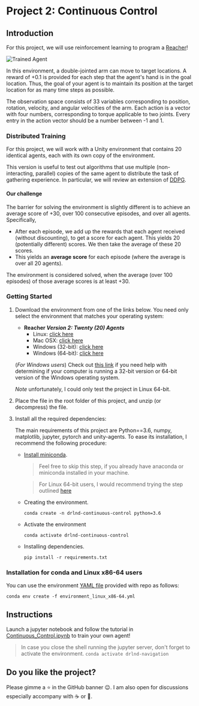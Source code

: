 [//]: # (Image References)

[image1]: https://user-images.githubusercontent.com/10624937/43851024-320ba930-9aff-11e8-8493-ee547c6af349.gif "Trained Agent"

# Project 2: Continuous Control

## Introduction

For this project, we will use reinforcement learning to program a [Reacher](https://github.com/Unity-Technologies/ml-agents/blob/master/docs/Learning-Environment-Examples.md#reacher)!

![Trained Agent][image1]

In this environment, a double-jointed arm can move to target locations. A reward of +0.1 is provided for each step that the agent's hand is in the goal location. Thus, the goal of your agent is to maintain its position at the target location for as many time steps as possible.

The observation space consists of 33 variables corresponding to position, rotation, velocity, and angular velocities of the arm. Each action is a vector with four numbers, corresponding to torque applicable to two joints. Every entry in the action vector should be a number between -1 and 1.

### Distributed Training

For this project, we will work with a Unity environment that contains 20 identical agents, each with its own copy of the environment.

This version is useful to test out algorithms that use multiple (non-interacting, parallel) copies of the same agent to distribute the task of gathering experience. In particular, we will review an extension of [DDPG](https://arxiv.org/abs/1509.02971).

#### Our challenge

The barrier for solving the environment is slightly different is to achieve an average score of +30, over 100 consecutive episodes, and over all agents.  Specifically,
- After each episode, we add up the rewards that each agent received (without discounting), to get a score for each agent.  This yields 20 (potentially different) scores.  We then take the average of these 20 scores.
- This yields an **average score** for each episode (where the average is over all 20 agents).

The environment is considered solved, when the average (over 100 episodes) of those average scores is at least +30.

### Getting Started

1. Download the environment from one of the links below.  You need only select the environment that matches your operating system:

    - **Reacher _Version 2: Twenty (20) Agents_**
        - Linux: [click here](https://s3-us-west-1.amazonaws.com/udacity-drlnd/P2/Reacher/Reacher_Linux.zip)
        - Mac OSX: [click here](https://s3-us-west-1.amazonaws.com/udacity-drlnd/P2/Reacher/Reacher.app.zip)
        - Windows (32-bit): [click here](https://s3-us-west-1.amazonaws.com/udacity-drlnd/P2/Reacher/Reacher_Windows_x86.zip)
        - Windows (64-bit): [click here](https://s3-us-west-1.amazonaws.com/udacity-drlnd/P2/Reacher/Reacher_Windows_x86_64.zip)

    (_For Windows users_) Check out [this link](https://support.microsoft.com/en-us/help/827218/how-to-determine-whether-a-computer-is-running-a-32-bit-version-or-64) if you need help with determining if your computer is running a 32-bit version or 64-bit version of the Windows operating system.

    _Note_ unfortunately, I could only test the project in Linux 64-bit.

2. Place the file in the root folder of this project, and unzip (or decompress) the file.

3. Install all the required dependencies:

    The main requirements of this project are Python==3.6, numpy, matplotlib, jupyter, pytorch and unity-agents. To ease its installation, I recommend the following procedure:

    - [Install miniconda](https://conda.io/docs/user-guide/install/index.html).

      > Feel free to skip this step, if you already have anaconda or miniconda installed in your machine.

      > For Linux 64-bit users, I would recommend trying the step outlined [here](#installation-for-conda-and-linux-x86-64-users)

    - Creating the environment.

      `conda create -n drlnd-continuous-control python=3.6`

    - Activate the environment

      `conda activate drlnd-continuous-control`

    - Installing dependencies.

      `pip install -r requirements.txt`
      

### Installation for conda and Linux x86-64 users

You can use the environment [YAML file](environment_linux_x86-64.yml) provided with repo as follows:

`conda env create -f environment_linux_x86-64.yml`

## Instructions

Launch a jupyter notebook and follow the tutorial in [Continuous_Control.ipynb](Continuous_Control.ipynb) to train your own agent!

> In case you close the shell running the jupyter server, don't forget to activate the environment. `conda activate drlnd-navigation`

## Do you like the project?

Please gimme a ⭐️ in the GitHub banner 😉. I am also open for discussions especially accompany with ☕ or 🍺.
